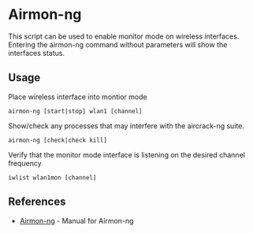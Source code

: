 # Airmon-ng

This script can be used to enable monitor mode on wireless interfaces.
Entering the airmon-ng command without parameters will show the interfaces status.

## Usage

Place wireless interface into montior mode

```airmon-ng [start|stop] wlan1 [channel]```

Show/check any processes that may interfere with the aircrack-ng suite.

```airmon-ng [check|check kill]```

Verify that the monitor mode interface is listening on the desired channel frequency

```iwlist wlan1mon [channel]```

## References
* [Airmon-ng](https://www.aircrack-ng.org/doku.php?id=airmon-ng) - Manual for Airmon-ng
